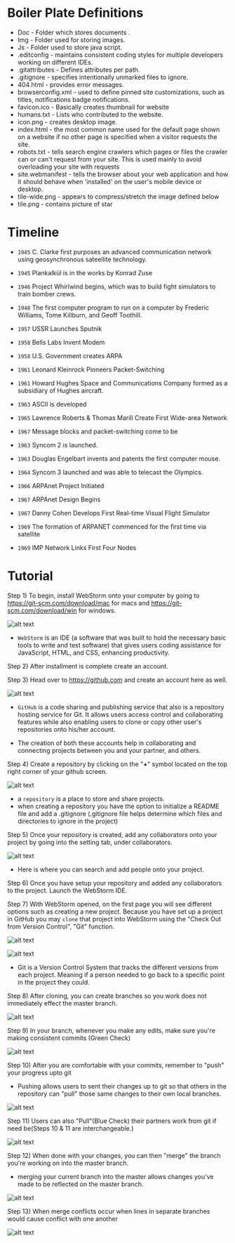  # Boiler Plate Definitions
 
- Doc - Folder which stores documents .
- Img - Folder used for storing images.
- Js - Folder used to store java script.
- .editconfig - maintains consistent coding styles for multiple
developers working on different IDEs.
- .gitattributes - Defines attributes per path.
- .gitignore -  specifies intentionally unmarked files to ignore.
- 404.html - provides error messages. 
- browserconfig.xml - used to define pinned site customizations, such as titles, notifications
badge notifications. 
- favicon.ico - Basically creates thumbnail for website
- humans.txt - Lists who contributed to the website. 
- icon.png - creates desktop image.
- index.html - the most common name used for the default page shown on a 
website if no other page is specified when a visitor requests the site.
- robots.txt -  tells search engine crawlers which pages or files the crawler can 
or can't request from your site. This is used mainly to avoid overloading your 
site with requests
- site.webmanifest - tells the browser about your web application and how it should behave when
 'installed' on the user's mobile device or desktop.
- tile-wide.png - appears to compress/stretch the image defined below 
- tile.png - contains picture of star

# Timeline

- `1945` C. Clarke first purposes an advanced communication network using geosynchronous sateellite technology.

- `1945` Plankalkül is in the works by Konrad Zuse

- `1946` Project Whirlwind begins, which was to build fight simulators to train bomber crews.

- `1948` The first computer program to run on a computer by Frederic Williams, Tome Killburn, and Geoff Toothill.

- `1957` USSR Launches Sputnik

- `1958` Bells Labs Invent Modem

- `1958` U.S. Government creates ARPA

- `1961` Leonard Kleinrock Pioneers Packet-Switching

- `1961` Howard Hughes Space and Communications Company formed as a subsidiary of Hughes aircraft.

- `1963` ASCII is developed

- `1965` Lawrence Roberts & Thomas Marill Create First Wide-area Network

- `1967` Message blocks and packet-switching come to be

- `1963` Syncom 2 is launched.

- `1963` Douglas Engelbart invents and patents the first computer mouse.

- `1964` Syncom 3 launched and was able to telecast the Olympics.

- `1966` ARPAnet Project Initiated

- `1967` ARPAnet Design Begins

- `1967` Danny Cohen Develops First Real-time Visual Flight Simulator

- `1969` The formation of ARPANET commenced for the first time via satellite

- `1969` IMP Network Links First Four Nodes

# Tutorial

Step 1) To begin, install WebStorm onto your computer by going to https://git-scm.com/download/mac for macs and https://git-scm.com/download/win for windows.

![alt text](images/webstorm-dl.png)

- `WebStorm` is an IDE (a software that was built to hold the necessary basic tools to write and test software) that gives users
coding assistance for JavaScript, HTML, and CSS, enhancing productivity.

Step 2) After installment is complete create an account.

Step 3) Head over to https://github.com and create an account here as well.

![alt text](images/github-login.png)

- `GitHub`  is a code sharing and publishing service that also is a repository hosting service for Git. It allows users 
access control and collaborating features while also enabling users to clone or copy other user's repositories onto his/her
account. 

- The creation of both these accounts help in collaborating and connecting projects between you and your partner, and others.

Step 4) Create a repository by clicking on the "__+__" symbol located on the top right corner of your github screen.

![alt text](images/new-repository.png)

- a `repository` is a place to store and share projects.
- when creating a repository you have the option to initialize a README file and add a .gitignore (.gitignore file helps determine which files and directories to ignore in the project)

Step 5) Once your repository is created, add any collaborators onto your project by going into the setting tab, under collaborators.

![alt text](images/collab.png)

- Here is where you can search and add people onto your project.

Step 6) Once you have setup your repository and added any collaborators to the project. Launch the WebStorm IDE.

Step 7) With WebStorm opened, on the first page you will see different options such as creating a new project. Because you
have set up a project in GitHub you may `clone` that project into WebStorm using the "Check Out from Version Control", "Git" function.

![alt text](images/clone-or-dwnload.png)

![alt text](images/vcs.png)

- Git is a Version Control System that tracks the different versions from each project. Meaning if a person needed to go 
back to a specific point in the project they could. 
 

Step 8) After cloning, you can create branches so you work does not immediately effect the master branch.

![alt text](images/branches.png)

Step 9) In your branch, whenever you make any edits, make sure you're making consistent commits (Green Check)

![alt text](images/commit-icon.png)

Step 10) After you are comfortable with your commits, remember to "push" your progress upto git

- Pushing allows users to sent their changes up to git so that others in the repository can "pull" those
same changes to their own local branches.

![alt text](images/push-icon.png)

Step 11) Users can also "Pull"(Blue Check) their partners work from git if need be(Steps 10 & 11
are interchangeable.)

![alt text](images/commit-icon.png)

Step 12) When done with your changes, you can then "merge" the branch you're working on into the master branch.

- merging your current branch into the master allows changes you've made to be reflected on 
the master branch.

![alt text](images/merge.png) 

Step 13) When merge conflicts occur when lines in separate branches would cause conflict with one another 

![alt text](images/merge-conflict.png)

